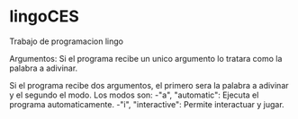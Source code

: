 # lingoCES

Trabajo de programacion lingo

Argumentos:
  Si el programa recibe un unico argumento lo tratara como la palabra a adivinar.
  
  Si el programa recibe dos argumentos, el primero sera la palabra a adivinar y el segundo el modo. Los modos son:
  -"a", "automatic": Ejecuta el programa automaticamente.
  -"i", "interactive": Permite interactuar y jugar.
